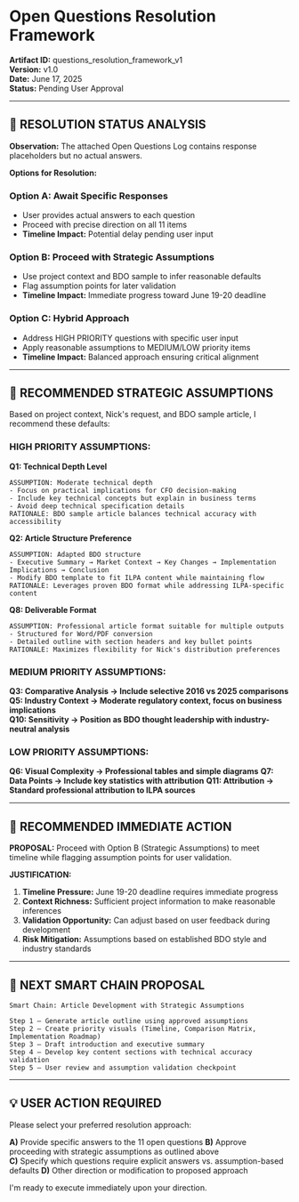 # Open Questions Resolution Framework

**Artifact ID:** questions_resolution_framework_v1  
**Version:** v1.0  
**Date:** June 17, 2025  
**Status:** Pending User Approval

---

## 🎯 **RESOLUTION STATUS ANALYSIS**

**Observation:** The attached Open Questions Log contains response placeholders but no actual answers. 

**Options for Resolution:**

### **Option A: Await Specific Responses**
- User provides actual answers to each question
- Proceed with precise direction on all 11 items
- **Timeline Impact:** Potential delay pending user input

### **Option B: Proceed with Strategic Assumptions**
- Use project context and BDO sample to infer reasonable defaults
- Flag assumption points for later validation
- **Timeline Impact:** Immediate progress toward June 19-20 deadline

### **Option C: Hybrid Approach**
- Address HIGH PRIORITY questions with specific user input
- Apply reasonable assumptions to MEDIUM/LOW priority items
- **Timeline Impact:** Balanced approach ensuring critical alignment

---

## 🚨 **RECOMMENDED STRATEGIC ASSUMPTIONS**

Based on project context, Nick's request, and BDO sample article, I recommend these defaults:

### **HIGH PRIORITY ASSUMPTIONS:**

**Q1: Technical Depth Level**
```
ASSUMPTION: Moderate technical depth
- Focus on practical implications for CFO decision-making
- Include key technical concepts but explain in business terms
- Avoid deep technical specification details
RATIONALE: BDO sample article balances technical accuracy with accessibility
```

**Q2: Article Structure Preference**
```
ASSUMPTION: Adapted BDO structure
- Executive Summary → Market Context → Key Changes → Implementation Implications → Conclusion
- Modify BDO template to fit ILPA content while maintaining flow
RATIONALE: Leverages proven BDO format while addressing ILPA-specific content
```

**Q8: Deliverable Format**
```
ASSUMPTION: Professional article format suitable for multiple outputs
- Structured for Word/PDF conversion
- Detailed outline with section headers and key bullet points
RATIONALE: Maximizes flexibility for Nick's distribution preferences
```

### **MEDIUM PRIORITY ASSUMPTIONS:**

**Q3: Comparative Analysis → Include selective 2016 vs 2025 comparisons**
**Q5: Industry Context → Moderate regulatory context, focus on business implications**  
**Q10: Sensitivity → Position as BDO thought leadership with industry-neutral analysis**

### **LOW PRIORITY ASSUMPTIONS:**

**Q6: Visual Complexity → Professional tables and simple diagrams**
**Q7: Data Points → Include key statistics with attribution**
**Q11: Attribution → Standard professional attribution to ILPA sources**

---

## 🔄 **RECOMMENDED IMMEDIATE ACTION**

**PROPOSAL:** Proceed with Option B (Strategic Assumptions) to meet timeline while flagging assumption points for user validation.

**JUSTIFICATION:**
1. **Timeline Pressure:** June 19-20 deadline requires immediate progress
2. **Context Richness:** Sufficient project information to make reasonable inferences
3. **Validation Opportunity:** Can adjust based on user feedback during development
4. **Risk Mitigation:** Assumptions based on established BDO style and industry standards

---

## 🎯 **NEXT SMART CHAIN PROPOSAL**

```
Smart Chain: Article Development with Strategic Assumptions

Step 1 — Generate article outline using approved assumptions
Step 2 — Create priority visuals (Timeline, Comparison Matrix, Implementation Roadmap)  
Step 3 — Draft introduction and executive summary
Step 4 — Develop key content sections with technical accuracy validation
Step 5 — User review and assumption validation checkpoint
```

---

## 💡 **USER ACTION REQUIRED**

Please select your preferred resolution approach:

**A)** Provide specific answers to the 11 open questions
**B)** Approve proceeding with strategic assumptions as outlined above  
**C)** Specify which questions require explicit answers vs. assumption-based defaults
**D)** Other direction or modification to proposed approach

I'm ready to execute immediately upon your direction.